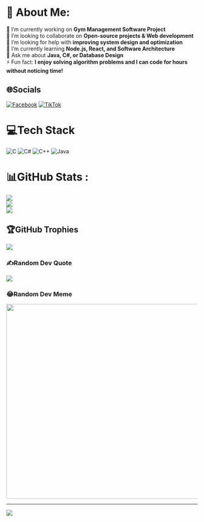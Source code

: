 # 💫 About Me:
🔭 I’m currently working on **Gym Management Software Project**  
👯 I’m looking to collaborate on **Open-source projects & Web development**  
🤝 I’m looking for help with **improving system design and optimization**  
🌱 I’m currently learning **Node.js, React, and Software Architecture**  
💬 Ask me about **Java, C#, or Database Design**  
⚡ Fun fact: **I enjoy solving algorithm problems and I can code for hours without noticing time!**  

## 🌐Socials
[![Facebook](https://img.shields.io/badge/Facebook-%231877F2.svg?logo=Facebook&logoColor=white)](https://facebook.com/https://www.facebook.com/share/19UYXh7sYB/) [![TikTok](https://img.shields.io/badge/TikTok-%23000000.svg?logo=TikTok&logoColor=white)](https://tiktok.com/@@minhhuy143) 

# 💻Tech Stack
![C](https://img.shields.io/badge/c-%2300599C.svg?style=plastic&logo=c&logoColor=white) ![C#](https://img.shields.io/badge/c%23-%23239120.svg?style=plastic&logo=c-sharp&logoColor=white) ![C++](https://img.shields.io/badge/c++-%2300599C.svg?style=plastic&logo=c%2B%2B&logoColor=white) ![Java](https://img.shields.io/badge/java-%23ED8B00.svg?style=plastic&logo=java&logoColor=white)
# 📊GitHub Stats :
![](https://github-readme-stats.vercel.app/api?username=DTH235666PHANMINHHUY&theme=radical&hide_border=false&include_all_commits=false&count_private=false)<br/>
![](https://github-readme-streak-stats.herokuapp.com/?user=DTH235666PHANMINHHUY&theme=radical&hide_border=false)<br/>
![](https://github-readme-stats.vercel.app/api/top-langs/?username=DTH235666PHANMINHHUY&theme=radical&hide_border=false&include_all_commits=false&count_private=false&layout=compact)

## 🏆GitHub Trophies
![](https://github-trophies.vercel.app/?username=DTH235666PHANMINHHUY&theme=radical&no-frame=false&no-bg=false&margin-w=4)

### ✍️Random Dev Quote
![](https://quotes-github-readme.vercel.app/api?type=horizontal&theme=radical)

### 😂Random Dev Meme
<img src="https://random-memer.herokuapp.com/" width="512px"/>

---
[![](https://visitcount.itsvg.in/api?id=DTH235666PHANMINHHUY&icon=0&color=0)](https://visitcount.itsvg.in)
